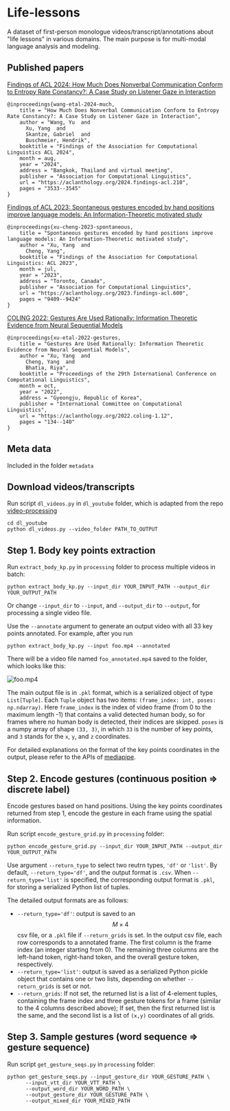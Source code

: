 # Life-lessons
A dataset of first-person monologue videos/transcript/annotations about "life lessons" in various domains. The main purpose is for multi-modal language analysis and modeling.

## Published papers
[Findings of ACL 2024: How Much Does Nonverbal Communication Conform to Entropy Rate Constancy?: A Case Study on Listener Gaze in Interaction](https://aclanthology.org/2024.findings-acl.210/)
```
@inproceedings{wang-etal-2024-much,
    title = "How Much Does Nonverbal Communication Conform to Entropy Rate Constancy?: A Case Study on Listener Gaze in Interaction",
    author = "Wang, Yu  and
      Xu, Yang  and
      Skantze, Gabriel  and
      Buschmeier, Hendrik",
    booktitle = "Findings of the Association for Computational Linguistics ACL 2024",
    month = aug,
    year = "2024",
    address = "Bangkok, Thailand and virtual meeting",
    publisher = "Association for Computational Linguistics",
    url = "https://aclanthology.org/2024.findings-acl.210",
    pages = "3533--3545"
}
```

[Findings of ACL 2023: Spontaneous gestures encoded by hand positions improve language models: An Information-Theoretic motivated study](https://aclanthology.org/2023.findings-acl.600/)
```
@inproceedings{xu-cheng-2023-spontaneous,
    title = "Spontaneous gestures encoded by hand positions improve language models: An Information-Theoretic motivated study",
    author = "Xu, Yang  and
      Cheng, Yang",
    booktitle = "Findings of the Association for Computational Linguistics: ACL 2023",
    month = jul,
    year = "2023",
    address = "Toronto, Canada",
    publisher = "Association for Computational Linguistics",
    url = "https://aclanthology.org/2023.findings-acl.600",
    pages = "9409--9424"
}
```

[COLING 2022: Gestures Are Used Rationally: Information Theoretic Evidence from Neural Sequential Models](https://aclanthology.org/2022.coling-1.12/)
```
@inproceedings{xu-etal-2022-gestures,
    title = "Gestures Are Used Rationally: Information Theoretic Evidence from Neural Sequential Models",
    author = "Xu, Yang  and
      Cheng, Yang  and
      Bhatia, Riya",
    booktitle = "Proceedings of the 29th International Conference on Computational Linguistics",
    month = oct,
    year = "2022",
    address = "Gyeongju, Republic of Korea",
    publisher = "International Committee on Computational Linguistics",
    url = "https://aclanthology.org/2022.coling-1.12",
    pages = "134--140"
}
```


## Meta data
Included in the folder `metadata`

## Download videos/transcripts
Run script `dl_videos.py` in `dl_youtube` folder, which is adapted from the repo [video-processing](https://github.com/AliaksandrSiarohin/video-preprocessing)
```
cd dl_youtube
python dl_videos.py --video_folder PATH_TO_OUTPUT
```

## Step 1. Body key points extraction
Run `extract_body_kp.py` in `processing` folder to process multiple videos in batch:
```
python extract_body_kp.py --input_dir YOUR_INPUT_PATH --output_dir YOUR_OUTPUT_PATH
```
Or change `--input_dir` to `--input`, and `--output_dir` to `--output`, for processing a single video file.

Use the `--annotate` argument to generate an output video with all 33 key points annotated. 
For example, after you run
```
python extract_body_kp.py --input foo.mp4 --annotated
```
There will be a video file named `foo_annotated.mp4` saved to the folder, which looks like this:

![foo.mp4](images/test_annotated_large.gif)

The main output file is in `.pkl` format, which is a serialized object of type `List[Tuple]`. Each `Tuple` object has two items: `(frame_index: int, poses: np.ndarray)`. Here `frame_index` is the index of video frame (from 0 to the maximum length -1) that contains a valid detected human body, so for frames where no human body is detected, their indices are skipped. `poses` is a numpy array of shape `(33, 3)`, in which `33` is the number of key points, and `3` stands for the `x`, `y`, and `z` coordinates. 

For detailed explanations on the format of the key points coordinates in the output, please refer to the APIs of [mediapipe](https://google.github.io/mediapipe/solutions/pose.html).


## Step 2. Encode gestures (continuous position => discrete label)
Encode gestures based on hand positions.
Using the key points coordinates returned from step 1, encode the gesture in each frame using the spatial information. 

Run script `encode_gesture_grid.py` in `processing` folder:
```
python encode_gesture_grid.py --input_dir YOUR_INPUT_PATH --output_dir YOUR_OUTPUT_PATH
```
Use argument `--return_type` to select two reutrn types, `'df'` or `'list'`. By default, `--return_type='df'`, and the output format is `.csv`. When `--return_type='list'` is specified, the corresponding output format is `.pkl`, for storing a serialized Python list of tuples. 

The detailed output formats are as follows:
- `--return_type='df'`: output is saved to an $$M\times 4$$ csv file, or a `.pkl` file if `--return_grids` is set. In the output csv file, each row corresponds to a annotated frame. The first column is the frame index (an integer starting from 0). The remaining three columns are the left-hand token, right-hand token, and the overall gesture token, respectively. 
- `--return_type='list'`: output is saved as a serialized Python pickle object that contains one or two lists, depending on whether `--return_grids` is set or not.
- `--return_grids`: If not set, the returned list is a list of 4-element tuples, containing the frame index and three gesture tokens for a frame (similar to the 4 columns described above); If set, then the first returned list is the same, and the second list is a list of `(x,y)` coordinates of all grids. 

## Step 3. Sample gestures (word sequence => gesture sequence)
Run script `get_gesture_seqs.py` in `processing` folder:
```
python get_gesture_seqs.py --input_gesture_dir YOUR_GESTURE_PATH \
      --input_vtt_dir YOUR_VTT_PATH \
      --output_word_dir YOUR_WORD_PATH \
      --output_gesture_dir YOUR_GESTURE_PATH \
      --output_mixed_dir YOUR_MIXED_PATH
```